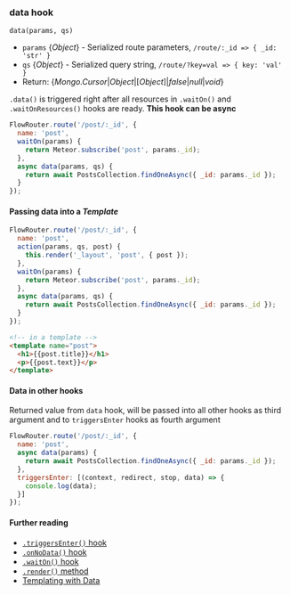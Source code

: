 ### data hook

`data(params, qs)`

- `params` {*Object*} - Serialized route parameters, `/route/:_id => { _id: 'str' }`
- `qs` {*Object*} - Serialized query string, `/route/?key=val => { key: 'val' }`
- Return: {*Mongo.Cursor*|*Object*|[*Object*]|*false*|*null*|*void*}

`.data()` is triggered right after all resources in `.waitOn()` and `.waitOnResources()` hooks are ready. __This hook can be async__

```js
FlowRouter.route('/post/:_id', {
  name: 'post',
  waitOn(params) {
    return Meteor.subscribe('post', params._id);
  },
  async data(params, qs) {
    return await PostsCollection.findOneAsync({ _id: params._id });
  }
});
```

#### Passing data into a *Template*

```js
FlowRouter.route('/post/:_id', {
  name: 'post',
  action(params, qs, post) {
    this.render('_layout', 'post', { post });
  },
  waitOn(params) {
    return Meteor.subscribe('post', params._id);
  },
  async data(params, qs) {
    return await PostsCollection.findOneAsync({ _id: params._id });
  }
});
```

```html
<!-- in a template -->
<template name="post">
  <h1>{{post.title}}</h1>
  <p>{{post.text}}</p>
</template>
```

#### Data in other hooks

Returned value from `data` hook, will be passed into all other hooks as third argument and to `triggersEnter` hooks as fourth argument

```js
FlowRouter.route('/post/:_id', {
  name: 'post',
  async data(params) {
    return await PostsCollection.findOneAsync({ _id: params._id });
  },
  triggersEnter: [(context, redirect, stop, data) => {
    console.log(data);
  }]
});
```

#### Further reading

- [`.triggersEnter()` hook](https://github.com/veliovgroup/flow-router/blob/master/docs/hooks/triggersEnter.md)
- [`.onNoData()` hook](https://github.com/veliovgroup/flow-router/blob/master/docs/hooks/onNoData.md)
- [`.waitOn()` hook](https://github.com/veliovgroup/flow-router/blob/master/docs/hooks/waitOn.md)
- [`.render()` method](https://github.com/veliovgroup/flow-router/blob/master/docs/api/render.md)
- [Templating with Data](https://github.com/veliovgroup/flow-router/blob/master/docs/templating-with-data.md)

